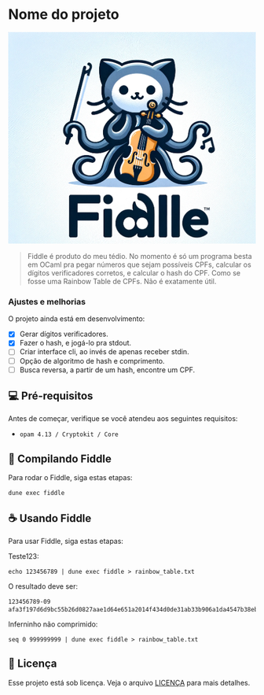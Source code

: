 # Nome do projeto

<img src="image.png" alt="Fiddle logo">

> Fiddle é produto do meu tédio. No momento é só um programa besta em OCaml pra pegar números que sejam possíveis CPFs, calcular os dígitos verificadores corretos, e calcular o hash do CPF. Como se fosse uma Rainbow Table de CPFs. Não é exatamente útil. 

### Ajustes e melhorias

O projeto ainda está em desenvolvimento:

- [x] Gerar dígitos verificadores.
- [x] Fazer o hash, e jogá-lo pra stdout.
- [ ] Criar interface cli, ao invés de apenas receber stdin.
- [ ] Opção de algoritmo de hash e comprimento.
- [ ] Busca reversa, a partir de um hash, encontre um CPF.

## 💻 Pré-requisitos

Antes de começar, verifique se você atendeu aos seguintes requisitos:

- `opam 4.13 / Cryptokit / Core`

## 🚀 Compilando Fiddle

Para rodar o Fiddle, siga estas etapas:

```
dune exec fiddle
```


## ☕ Usando Fiddle

Para usar Fiddle, siga estas etapas:

Teste123:
```
echo 123456789 | dune exec fiddle > rainbow_table.txt
```
O resultado deve ser:

```
123456789-09    afa3f197d6d9bc55b26d0827aae1d64e651a2014f434d0de31ab33b906a1da4547b38ebc226c241b6852272f9bbf1a0c1d0eb3ea8438e37534f351de07a70d75
```

Inferninho não comprimido:
```
seq 0 999999999 | dune exec fiddle > rainbow_table.txt
```

## 📝 Licença

Esse projeto está sob licença. Veja o arquivo [LICENÇA](LICENSE.md) para mais detalhes.
